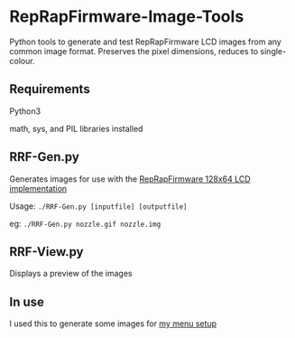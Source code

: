 # RepRapFirmware-Image-Tools
Python tools to generate and test RepRapFirmware LCD images from any common image format. Preserves the pixel dimensions, reduces to single-colour.

## Requirements
Python3

math, sys, and PIL libraries installed

## RRF-Gen.py
Generates images for use with the [RepRapFirmware 128x64 LCD implementation](https://duet3d.dozuki.com/Wiki/Duet_2_Maestro_12864_display_menu_system)

Usage: `./RRF-Gen.py [inputfile] [outputfile]`

eg: `./RRF-Gen.py nozzle.gif nozzle.img`

## RRF-View.py
Displays a preview of the images

## In use
I used this to generate some images for [my menu setup](https://github.com/jameswood/Duet-Maestro-Menu)
